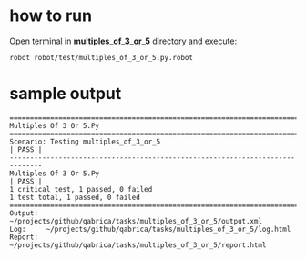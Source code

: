 # how to run

Open terminal in **multiples_of_3_or_5** directory and execute:

`robot robot/test/multiples_of_3_or_5.py.robot`

# sample output

```shell
==============================================================================
Multiples Of 3 Or 5.Py                                                        
==============================================================================
Scenario: Testing multiples_of_3_or_5                                 | PASS |
------------------------------------------------------------------------------
Multiples Of 3 Or 5.Py                                                | PASS |
1 critical test, 1 passed, 0 failed
1 test total, 1 passed, 0 failed
==============================================================================
Output:  ~/projects/github/qabrica/tasks/multiples_of_3_or_5/output.xml
Log:     ~/projects/github/qabrica/tasks/multiples_of_3_or_5/log.html
Report:  ~/projects/github/qabrica/tasks/multiples_of_3_or_5/report.html
```
